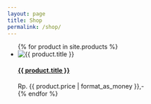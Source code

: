 ```yaml
---
layout: page
title: Shop
permalink: /shop/
---
```

<ul class="products">
{% for product in site.products %}
<li>
    <img src="{{ product.image1 }}" alt="{{ product.title }}"/>
    <h4><a href="{{ product.url }}">{{ product.title }}</a></h4>
    <span class="price">Rp. {{ product.price | format_as_money }},-</span>
</li>
{% endfor %}
</ul>
